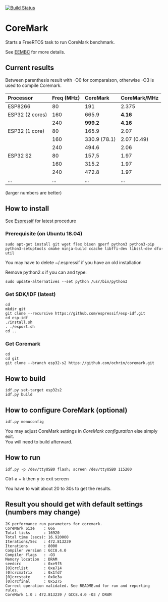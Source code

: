 [![Build Status](https://travis-ci.com/ochrin/coremark.svg?branch=master)](https://travis-ci.com/ochrin/coremark)

# CoreMark
Starts a FreeRTOS task to run CoreMark benchmark.

See [EEMBC](https://github.com/eembc/coremark) for more details.

## Current results
Between parenthesis result with -O0 for comparaison, otherwise -O3 is used to compile Coremark.

| Processor       | Freq (MHz) | CoreMark     | CoreMark/MHz |
| :-------------- | :--------- | :----------- | ------------ |
| ESP8266         | 80         | 191          | 2.375        |
| ESP32 (2 cores) | 160        | 665.9        | **4.16**     |
|                 | 240        | **999.2**    | **4.16**     |
| ESP32 (1 core)  | 80         | 165.9        | 2.07         |
|                 | 160        | 330.9 (78.1) | 2.07 (0.49)  |
|                 | 240        | 494.6        | 2.06         |
| ESP32 S2        | 80         | 157,5        | 1.97         |
|                 | 160        | 315.2        | 1.97         |
|                 | 240        | 472.8        | 1.97         |
| ...             | ...        | ...          | ...          |

(larger numbers are better)

## How to install
See [Espressif](https://docs.espressif.com/projects/esp-idf/en/v4.0/get-started/index.html#installation-step-by-step) for latest procedure

### Prerequisite (on Ubuntu 18.04)
```
sudo apt-get install git wget flex bison gperf python3 python3-pip python3-setuptools cmake ninja-build ccache libffi-dev libssl-dev dfu-util
```
You may have to delete ~/.espressif if you have an old installation

Remove python2.x if you can and type:

```
sudo update-alternatives --set python /usr/bin/python3
```

### Get SDK/IDF (latest)
```
cd
mkdir git
git clone --recursive https://github.com/espressif/esp-idf.git
cd esp-idf
./install.sh
. ./export.sh
cd ..
```

### Get Coremark
```
cd 
cd git
git clone --branch esp32-s2 https://github.com/ochrin/coremark.git 
```

## How to build
```
idf.py set-target esp32s2
idf.py build
```
## How to configure CoreMark (optional)
```
idf.py menuconfig
```
You may adjust CoreMark settings in _CoreMark configuration_ else simply exit.  
You will need to build afterward.

## How to run
```
idf.py -p /dev/ttyUSB0 flash; screen /dev/ttyUSB0 115200
```
Ctrl-a + k then y to exit screen

You have to wait about 20 to 30s to get the results.

## Result you should get with default settings (numbers may change)
```
2K performance run parameters for coremark.
CoreMark Size    : 666
Total ticks      : 16920
Total time (secs): 16.920000
Iterations/Sec   : 472.813239
Iterations       : 8000
Compiler version : GCC8.4.0
Compiler flags   : -O3
Memory location  : DRAM
seedcrc          : 0xe9f5
[0]crclist       : 0xe714
[0]crcmatrix     : 0x1fd7
[0]crcstate      : 0x8e3a
[0]crcfinal      : 0x5275
Correct operation validated. See README.md for run and reporting rules.
CoreMark 1.0 : 472.813239 / GCC8.4.0 -O3 / DRAM
```
